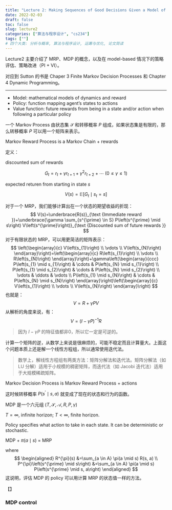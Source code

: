 ```yaml
---
title: "Lecture 2: Making Sequences of Good Decisions Given a Model of the World"
date: 2022-02-03
draft: false
toc: false
slug: lecture2
categories: ["算法与程序设计", "cs234"]
tags: [""]
# 四个大类: 分析与概率, 算法与程序设计, 运筹与优化, 论文简读
---
```




Lecture2 主要介绍了 MRP、MDP 的概念，以及在 model-based 情况下的策略评估、策略改进（PI + VI）。

对应到 Sutton 的书是 Chaper 3 Finite Markov Decision Processes 和 Chapter 4 Dynamic Programming。



---



+ Model: mathematical models of dynamics and reward
+ Policy: function mapping agent’s states to actions
+ Value function: future rewards from being in a state and/or action when following a particular policy

一个 Markov Process 由状态集 $\mathcal{S}$ 和转移概率 $P$ 组成，如果状态集是有限的，那么转移概率 $P$ 可以用一个矩阵来表示。

Markov Reward Process is a Markov Chain + rewards

定义：

discounted sum of rewards

$$
G_t = r_t + \gamma r_{t+1} + \gamma^2 r_{t+2} + \cdots \;(0 \leq\gamma \leq1)
$$

expected returen from starting in state $s$

$$
V(s) = \mathbb{E} [G_t \mid s_t = s]
$$

对于一个 MRP，我们能够计算出在一个状态的期望收益的折现：
$$
V(s)=\underbrace{R(s)}_{\text {Immediate reward }}+\underbrace{\gamma \sum_{s^{\prime} \in S} P\left(s^{\prime} \mid s\right) V\left(s^{\prime}\right)}_{\text {Discounted sum of future rewards }}
$$
对于有限状态的 MRP，可以用更简洁的矩阵表示：
$$
\left(\begin{array}{c}
V\left(s_{1}\right) \\
\vdots \\
V\left(s_{N}\right)
\end{array}\right)=\left(\begin{array}{c}
R\left(s_{1}\right) \\
\vdots \\
R\left(s_{N}\right)
\end{array}\right)+\gamma\left(\begin{array}{ccc}
P\left(s_{1} \mid s_{1}\right) & \cdots & P\left(s_{N} \mid s_{1}\right) \\
P\left(s_{1} \mid s_{2}\right) & \cdots & P\left(s_{N} \mid s_{2}\right) \\
\vdots & \ddots & \vdots \\
P\left(s_{1} \mid s_{N}\right) & \cdots & P\left(s_{N} \mid s_{N}\right)
\end{array}\right)\left(\begin{array}{c}
V\left(s_{1}\right) \\
\vdots \\
V\left(s_{N}\right)
\end{array}\right)
$$
也就是：
$$
V = R + \gamma P V
$$
从解析的角度来说，有：
$$
V = (I - \gamma P)^{-1} R
$$

> 因为 $I- \gamma P$ 的特征值都非0，所以它一定是可逆的。



计算一个矩阵的逆，从数学上来说是很麻烦的，可能不稳定而且计算量大。上面这个问题本质上还是解一个线性方程组，所以通常使用迭代法。

> 数学上，解线性方程组有两类方法：矩阵分解法和迭代法。矩阵分解法（如 LU 分解）适用于小规模的稠密矩阵，而迭代法（如 Jacobi 迭代法）适用于大规模稀疏矩阵。



Markov Decision Process is Markov Reward Process + actions

这时候转移概率 $P(s^\prime\mid s, a)$ 就变成了现在的状态和行为的函数。

MDP 是一个六元组 $(T, \mathcal{S}, \mathcal{A}, R, P, \gamma)$

$T= \infty$, infinite horizon; $T < \infty$, finite horizon.

Policy specifies what action to take in each state. It can be deterministic or stochastic.



MDP + $\pi(a \mid s)$ = MRP

where
$$
\begin{aligned}
R^{\pi}(s) &=\sum_{a \in A} \pi(a \mid s) R(s, a) \\
P^{\pi}\left(s^{\prime} \mid s\right) &=\sum_{a \in A} \pi(a \mid s) P\left(s^{\prime} \mid s, a\right)
\end{aligned}
$$
这说明，评估 MDP 的 policy 可以用计算 MRP 的状态值一样的方法。

【】



### MDP control









